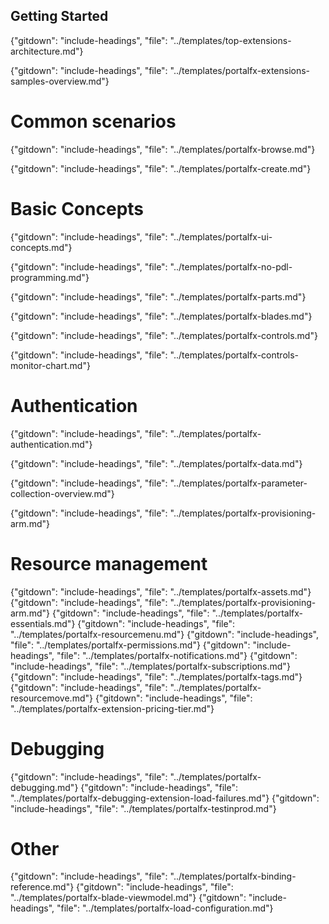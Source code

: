 
##  Getting Started

<!-- TODO:  Remove links to documents that are located in the master index or are otherwise known.  
In the meantime, some gitdown includes are commented out for npm run docs.
-->

{"gitdown": "include-headings", "file": "../templates/top-extensions-architecture.md"}

{"gitdown": "include-headings", "file": "../templates/portalfx-extensions-samples-overview.md"}

# Common scenarios
{"gitdown": "include-headings", "file": "../templates/portalfx-browse.md"}

{"gitdown": "include-headings", "file": "../templates/portalfx-create.md"}

# Basic Concepts  

{"gitdown": "include-headings", "file": "../templates/portalfx-ui-concepts.md"}

{"gitdown": "include-headings", "file": "../templates/portalfx-no-pdl-programming.md"}

{"gitdown": "include-headings", "file": "../templates/portalfx-parts.md"}

{"gitdown": "include-headings", "file": "../templates/portalfx-blades.md"}

{"gitdown": "include-headings", "file": "../templates/portalfx-controls.md"}

{"gitdown": "include-headings", "file": "../templates/portalfx-controls-monitor-chart.md"}

# Authentication


{"gitdown": "include-headings", "file": "../templates/portalfx-authentication.md"}

{"gitdown": "include-headings", "file": "../templates/portalfx-data.md"}

{"gitdown": "include-headings", "file": "../templates/portalfx-parameter-collection-overview.md"}

{"gitdown": "include-headings", "file": "../templates/portalfx-provisioning-arm.md"}

# Resource management
{"gitdown": "include-headings", "file": "../templates/portalfx-assets.md"}
{"gitdown": "include-headings", "file": "../templates/portalfx-provisioning-arm.md"}
{"gitdown": "include-headings", "file": "../templates/portalfx-essentials.md"}
{"gitdown": "include-headings", "file": "../templates/portalfx-resourcemenu.md"}
{"gitdown": "include-headings", "file": "../templates/portalfx-permissions.md"}
{"gitdown": "include-headings", "file": "../templates/portalfx-notifications.md"}
{"gitdown": "include-headings", "file": "../templates/portalfx-subscriptions.md"}
{"gitdown": "include-headings", "file": "../templates/portalfx-tags.md"}
{"gitdown": "include-headings", "file": "../templates/portalfx-resourcemove.md"}
{"gitdown": "include-headings", "file": "../templates/portalfx-extension-pricing-tier.md"}

# Debugging
{"gitdown": "include-headings", "file": "../templates/portalfx-debugging.md"}
{"gitdown": "include-headings", "file": "../templates/portalfx-debugging-extension-load-failures.md"}
{"gitdown": "include-headings", "file": "../templates/portalfx-testinprod.md"}

# Other
{"gitdown": "include-headings", "file": "../templates/portalfx-binding-reference.md"}
{"gitdown": "include-headings", "file": "../templates/portalfx-blade-viewmodel.md"}
{"gitdown": "include-headings", "file": "../templates/portalfx-load-configuration.md"}
